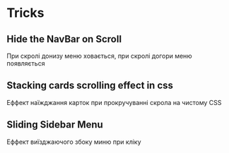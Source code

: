 # Tricks

## Hide the NavBar on Scroll

При скролі донизу меню ховається, при скролі догори меню появляється

## Stacking cards scrolling effect in css

Еффект наїжджання карток при прокручуванні скрола на чистому CSS

## Sliding Sidebar Menu

Еффект виїзджаючого збоку миню при кліку
